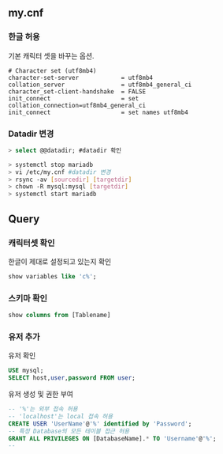 ## my.cnf

### 한글 허용
기본 캐릭터 셋을 바꾸는 옵션.
```
# Character set (utf8mb4)
character-set-server            = utf8mb4
collation_server                = utf8mb4_general_ci
character_set-client-handshake  = FALSE
init_connect                    = set collation_connection=utf8mb4_general_ci
init_connect                    = set names utf8mb4
```
### Datadir 변경
```sql
> select @@datadir; #datadir 확인
```
```bash
> systemctl stop mariadb
> vi /etc/my.cnf #datadir 변경
> rsync -av [sourcedir] [targetdir]
> chown -R mysql:mysql [targetdir]
> systemctl start mariadb
```


## Query

### 캐릭터셋 확인
한글이 제대로 설정되고 있는지 확인
```sql
show variables like 'c%';
```

### 스키마 확인
```sql
show columns from [Tablename]
```

### 유저 추가
유저 확인
```sql
USE mysql;
SELECT host,user,password FROM user;
```

유저 생성 및 권한 부여
```sql
-- '%'는 외부 접속 허용
-- 'localhost'는 local 접속 허용
CREATE USER 'UserName'@'%' identified by 'Password';
-- 특정 Database의 모든 테이블 접근 허용
GRANT ALL PRIVILEGES ON [DatabaseName].* TO 'Username'@'%';
-- 
```